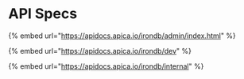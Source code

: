 # API Specs

{% embed url="https://apidocs.apica.io/irondb/admin/index.html" %}

{% embed url="https://apidocs.apica.io/irondb/dev" %}

{% embed url="https://apidocs.apica.io/irondb/internal" %}
